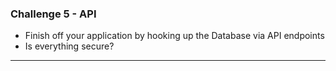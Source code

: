 ### Challenge 5 - API
- Finish off your application by hooking up the Database via API endpoints
- Is everything secure?
<hr>
